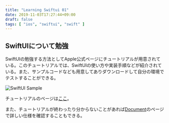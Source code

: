 ```yaml
---
title: "Learning Swiftui 01"
date: 2019-11-03T17:27:44+09:00
draft: false
tags: [ "ios", "swiftui", "swift" ]
---
```


## SwiftUIについて勉強
SwiftUIの勉強する方法としてApple公式ページにチュートリアルが用意されている。このチュートリアルでは、SwiftUIの使い方や実装手順などが紹介されている。また、サンプルコードなども用意してありダウンロードして自分の環境でテストすることができる。

![SwiftUI Sample](https://buffer-media-uploads.s3.amazonaws.com/5dbe8d1cc99c6229b858f7e2/ee20f303245aff7e95a2f57cde98a414f5ef519d_da88631cfbfd70aa6a751645def062d67d3ca40a_twitter)

チュートリアルのページは[ここ](https://developer.apple.com/tutorials/swiftui/creating-and-combining-views#introduction)。

また、チュートリアルが終わったり分からないことがあれば[Document](https://developer.apple.com/documentation/swiftui)のページで詳しい仕様を確認することもできる。